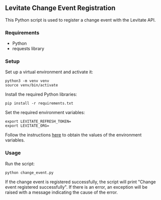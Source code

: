 ## Levitate Change Event Registration

This Python script is used to register a change event with the Levitate API.

### Requirements

- Python
- requests library

### Setup

Set up a virtual environment and activate it:

``` shell
python3 -m venv venv
source venv/bin/activate
```

Install the required Python libraries:

``` shell
pip install -r requirements.txt
```

Set the required environment variables:

``` shell
export LEVITATE_REFRESH_TOKEN=
export LEVITATE_ORG=
```

Follow the instructions [here](https://docs.last9.io/docs/change-events) to obtain the values of the environment variables.

### Usage

Run the script:

``` shell
python change_event.py
```

If the change event is registered successfully, the script will print "Change event registered successfully". If there is an error, an exception will be raised with a message indicating the cause of the error.
